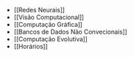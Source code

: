 - [[Redes Neurais]]
- [[Visão Computacional]]
- [[Computação Gráfica]]
- [[Bancos de Dados Não Convecionais]]
- [[Computação Evolutiva]]
- [[Horários]]